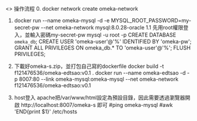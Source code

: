 <> 操作流程
0. docker network create omeka-network

1. docker run --name omeka-mysql -d -e MYSQL_ROOT_PASSWORD=my-secret-pw --net omeka-network mysql:8.0.28-oracle
1.1 先用root權限登入，並輸入密碼my-secret-pw
mysql -u root -p
CREATE DATABASE `omeka_db`;
CREATE USER 'omeka-user'@'%' IDENTIFIED BY 'omeka-pw';
GRANT ALL PRIVILEGES ON omeka_db.* TO 'omeka-user'@'%';
FLUSH PRIVILEGES;

2. 下載好omeka-s.zip，並打包自己寫的dockerfile
docker build -t f121476536/omeka-edtsao:v0.1 .
docker run --name omeka-edtsao -d -p 8007:80 --link omeka-mysql:omeka-mysql --net omeka-network f121476536/omeka-edtsao:v0.1

3. host登入
apache把/var/www/html設定為預設目錄，因此需要透過瀏覽器開啟 http://localhost:8007/omeka-s 即可
#ping omeka-mysql
#awk 'END{print $1}' /etc/hosts

<!-- sed -i 's#skip-name-resolve#\# skip-name-resolve#g' /etc/my.cnf
sed -i 's#\# skip-name-resolve#skip-name-resolve#g' /etc/my.cnf
#Warning | 1285 | MySQL is started in --skip-name-resolve mode; you must restart it without this switch for this grant to work
#SELECT User,Host FROM mysql.user; -->